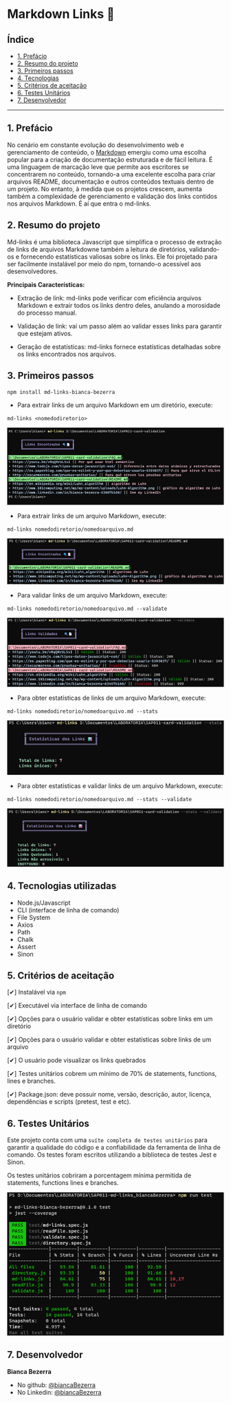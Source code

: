 # Markdown Links 🤖

## Índice

- [1. Prefácio](#1-prefácio)
- [2. Resumo do projeto](#2-resumo-do-projeto)
- [3. Primeiros passos](#3-primeiros-passos)
- [4. Tecnologias](#4-tecnologias-utilizadas)
- [5. Critérios de aceitação](#5-critérios-de-aceitação)
- [6. Testes Unitários](#6-testes-unitarios)
- [7. Desenvolvedor](#7-desenvolvedor)

---

## 1. Prefácio

No cenário em constante evolução do desenvolvimento web e gerenciamento de conteúdo, o [Markdown](https://pt.wikipedia.org/wiki/Markdown) emergiu como uma escolha popular para a criação de documentação estruturada e de fácil leitura. É uma linguagem de marcação leve que permite aos escritores se concentrarem no conteúdo, tornando-a uma excelente escolha para criar arquivos README, documentação e outros conteúdos textuais dentro de um projeto. No entanto, à medida que os projetos crescem, aumenta também a complexidade de gerenciamento e validação dos links contidos nos arquivos Markdown. É aí que entra o md-links.


## 2. Resumo do projeto

Md-links é uma biblioteca Javascript que simplifica o processo de extração de links de arquivos Markdowne também a leitura de diretórios, validando-os e fornecendo estatísticas valiosas sobre os links. Ele foi projetado para ser facilmente instalável por meio do npm, tornando-o acessível aos desenvolvedores.

**Principais Características:**

- Extração de link: md-links pode verificar com eficiência arquivos Markdown e extrair todos os links dentro deles, anulando a morosidade do processo manual.

- Validação de link: vai um passo além ao validar esses links para garantir que estejam ativos.

- Geração de estatísticas: md-links fornece estatísticas detalhadas sobre os links encontrados nos arquivos.

## 3. Primeiros passos

```
npm install md-links-bianca-bezerra
```

- Para extrair links de um arquivo Markdown em um diretório, execute:

```
md-links <nomedodiretorio>
```
<img src='./assets/directory.png'>



- Para extrair links de um arquivo Markdown, execute:

```
md-links nomedodiretorio/nomedoarquivo.md
```
<img src='./assets/file.png'>

- Para validar links de um arquivo Markdown, execute:
```
md-links nomedodiretorio/nomedoarquivo.md --validate
```
<img src='./assets/validate.png'>

- Para obter estatísticas de links de um arquivo Markdown, execute:
```
md-links nomedodiretorio/nomedoarquivo.md --stats
```
<img src='./assets/stats.png'>

- Para obter estatísticas e validar links de um arquivo Markdown, execute:
```
md-links nomedodiretorio/nomedoarquivo.md --stats --validate
```
<img src='./assets/statsAndValidate.png'>


## 4. Tecnologias utilizadas

- Node.js/Javascript
- CLI (interface de linha de comando)
- File System
- Axios
- Path
- Chalk
- Assert
- Sinon

## 5. Critérios de aceitação

[✔] Instalável via ``` npm ```

[✔] Executável via interface de linha de comando

[✔] Opções para o usuário validar e obter estatísticas sobre links em um diretório

[✔] Opções para o usuário validar e obter estatísticas sobre links de um arquivo

[✔] O usuário pode visualizar os links quebrados

[✔] Testes unitários cobrem um mínimo de 70% de statements, functions, lines e branches.

[✔] Package.json: deve possuir nome, versão, descrição, autor, licença, dependências e scripts (pretest, test e etc).

## 6. Testes Unitários

Este projeto conta com uma `suíte completa de testes unitários` para garantir a qualidade do código e a confiabilidade da ferramenta de linha de comando. Os testes foram escritos utilizando a biblioteca de testes Jest e Sinon.

Os testes unitários cobriram a porcentagem mínima permitida de statements, functions lines e branches.

<img src='./assets/units.png'>

## 7. Desenvolvedor

**Bianca Bezerra**
- No github: [@biancaBezerra](https://github.com/biancaBezerra)
- No Linkedin: [@biancaBezerra](https://www.linkedin.com/in/bianca-bezerra-63447b160/)